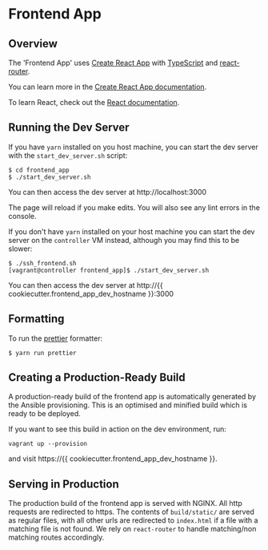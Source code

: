 # Frontend App

## Overview

The 'Frontend App' uses [Create React App](https://github.com/facebook/create-react-app)
with [TypeScript](https://www.typescriptlang.org) and [react-router](https://reacttraining.com/react-router/).

You can learn more in the [Create React App documentation](https://facebook.github.io/create-react-app/docs/getting-started).

To learn React, check out the [React documentation](https://reactjs.org/).


## Running the Dev Server

If you have `yarn` installed on you host machine, you can start the dev server
with the `start_dev_server.sh` script:

```
$ cd frontend_app
$ ./start_dev_server.sh
```

You can then access the dev server at http://localhost:3000

The page will reload if you make edits. You will also see any lint errors in
the console.

If you don't have `yarn` installed on your host machine you can start the dev
server on the `controller` VM instead, although you may find this to be slower:

```
$ ./ssh_frontend.sh
[vagrant@controller frontend_app]$ ./start_dev_server.sh
```

You can then access the dev server at http://{{ cookiecutter.frontend_app_dev_hostname }}:3000

## Formatting

To run the [prettier](https://prettier.io) formatter:

```
$ yarn run prettier
```

## Creating a Production-Ready Build

A production-ready build of the frontend app is automatically generated by the
Ansible provisioning. This is an optimised and minified build which is ready to
be deployed.

If you want to see this build in action on the dev environment, run:

```
vagrant up --provision
```

and visit https://{{ cookiecutter.frontend_app_dev_hostname }}.

## Serving in Production

The production build of the frontend app is served with NGINX. All http
requests are redirected to https. The contents of `build/static/` are served as
regular files, with all other urls are redirected to `index.html` if a file with
a matching file is not found. We rely on `react-router` to handle matching/non
matching routes accordingly.
